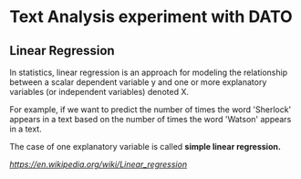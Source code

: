 # Text Analysis experiment with DATO

## Linear Regression

In statistics, linear regression is an approach for modeling the relationship
between a scalar dependent variable y and one or more explanatory variables
(or independent variables) denoted X.

For example, if we want to predict the number of times the word 'Sherlock'
appears in a text based on the number of times the word 'Watson' appears
in a text. 

The case of one explanatory variable is called **simple linear regression.**

*https://en.wikipedia.org/wiki/Linear_regression*
